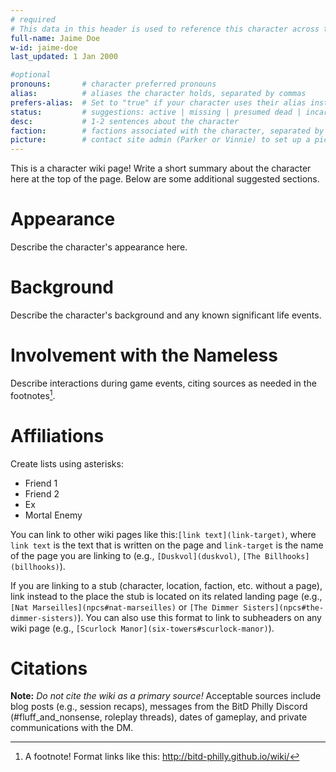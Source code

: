 ```yaml
---
# required
# This data in this header is used to reference this character across the entire website. 
full-name: Jaime Doe
w-id: jaime-doe
last_updated: 1 Jan 2000

#optional
pronouns:       # character preferred pronouns
alias:          # aliases the character holds, separated by commas
prefers-alias:  # Set to "true" if your character uses their alias instead of their name; otherwise, leave blank.
status:         # suggestions: active | missing | presumed dead | incarcerated | dead
desc:           # 1-2 sentences about the character
faction:        # factions associated with the character, separated by commas
picture:        # contact site admin (Parker or Vinnie) to set up a picture.
---
```


This is a character wiki page! Write a short summary about the character here at the top of the page. Below are some additional suggested sections.

# Appearance
Describe the character's appearance here.

# Background
Describe the character's background and any known significant life events.

# Involvement with the Nameless
Describe interactions during game events, citing sources as needed in the footnotes[^my-footnote].

# Affiliations
Create lists using asterisks:

* Friend 1
* Friend 2
* Ex
* Mortal Enemy


You can link to other wiki pages like this:`[link text](link-target)`, where `link text` is the text that is written on the page and `link-target` is the name of the page you are linking to (e.g., `[Duskvol](duskvol)`, `[The Billhooks](billhooks)`).

If you are linking to a stub (character, location, faction, etc. without a page), link instead to the place the stub is located on its related landing page (e.g., `[Nat Marseilles](npcs#nat-marseilles)` or `[The Dimmer Sisters](npcs#the-dimmer-sisters)`). You can also use this format to link to subheaders on any wiki page (e.g., `[Scurlock Manor](six-towers#scurlock-manor)`).

# Citations
**Note:** _Do not cite the wiki as a primary source!_ Acceptable sources include blog posts (e.g., session recaps), messages from the BitD Philly Discord (#fluff_and_nonsense, roleplay threads), dates of gameplay, and private communications with the DM. 

[^my-footnote]: A footnote! Format links like this: <http://bitd-philly.github.io/wiki/>

